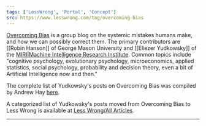 ```yaml
---
tags: ['LessWrong', 'Portal', 'Concept']
src: https://www.lesswrong.com/tag/overcoming-bias
---
```


[Overcoming Bias](http://www.overcomingbias.com) is a group blog on the systemic mistakes humans make, and how we can possibly correct them. The primary contributors are [[Robin Hanson]] of George Mason University and [[Eliezer Yudkowsky]] of the [MIRI|Machine Intelligence Research Institute](https://www.lesswrong.com/tag/machine-intelligence-research-institute-miri). Common topics include "cognitive psychology, evolutionary psychology, microeconomics, applied statistics, social psychology, probability and decision theory, even a bit of Artificial Intelligence now and then."

The complete list of Yudkowsky's posts on Overcoming Bias was compiled by Andrew Hay [here](http://www.cs.auckland.ac.nz/~andwhay/postlist.html).

A categorized list of Yudkowsky's posts moved from Overcoming Bias to Less Wrong is available at [Less Wrong/All Articles](https://www.lesswrong.com/about/All_Articles).



---

